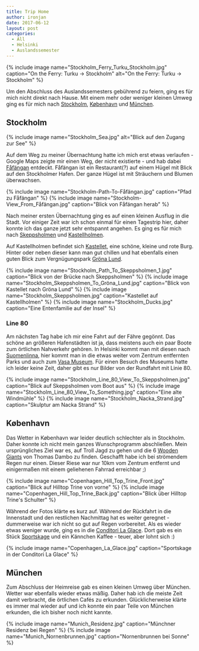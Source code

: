 ```yaml
---
title: Trip Home
author: ironjan
date: 2017-06-12
layout: post
categories:
  - All
  - Helsinki
  - Auslandssemester
---
```


{% include image name="Stockholm_Ferry_Turku_Stockholm.jpg" caption="On the 
Ferry: Turku -> Stockholm" alt="On the Ferry: Turku -> Stockholm" %}

Um den Abschluss des Auslandssemesters gebührend zu feiern, ging es für mich 
nicht direkt nach Hause. Mit einem mehr oder weniger kleinen Umweg ging es für 
mich nach [Stockholm](#stockholm), [København](#københavn) und [München](#münchen).

<!--more-->

## Stockholm

{% include image name="Stockholm_Sea.jpg" alt="Blick auf den Zugang zur See" %}

Auf dem Weg zu meiner Übernachtung hatte ich mich erst etwas verlaufen - Google Maps zeigte mir einen Weg, der nicht existierte - und hab dabei [Fåfängan](https://de.wikipedia.org/wiki/F%C3%A5f%C3%A4ngan) entdeckt. Fåfängan ist ein Restaurant(?) auf einem Hügel mit Blick auf den Stockholmer Hafen. Der ganze Hügel ist mit Sträuchern und Blumen überwachsen.


{% include image name="Stockholm-Path-To-Fåfängan.jpg" caption="Pfad zu Fåfängan" %}
{% include image name="Stockholm-View_From_Fåfängan.jpg" caption="Blick von Fåfängan herab" %}

Nach meiner ersten Übernachtung ging es auf einen kleinen Ausflug in die 
Stadt. Vor einiger Zeit war ich schon einmal für einen Tagestrip hier, daher 
konnte ich das ganze jetzt sehr entspannt angehen. Es ging es für mich nach 
[Skeppsholmen](https://en.wikipedia.org/wiki/Skeppsholmen) und 
[Kastellholmen](https://en.wikipedia.org/wiki/Kastellholmen). 

Auf Kastellholmen befindet sich [Kastellet](https://en.wikipedia.org/wiki/Kastellet,_Stockholm),
eine schöne, kleine und rote Burg. Hinter oder neben dieser kann man gut 
chillen und hat ebenfalls einen guten Blick zum Vergnügungspark [Gröna Lund](https://www.gronalund.com/).

{% include image name="Stockholm_Path_To_Skeppsholmen_1.jpg" caption="Blick von der Brücke nach Skeppsholmen" %}
{% include image name="Stockholm_Skeppsholmen_To_Gröna_Lund.jpg" caption="Blick von Kastellet nach Gröna Lund" %}
{% include image name="Stockholm_Skeppsholmen.jpg" caption="Kastellet auf Kastellholmen" %}
{% include image name="Stockholm_Ducks.jpg" caption="Eine Entenfamilie auf der Insel" %}



### Line 80
Am nächsten Tag habe ich mir eine Fahrt auf der Fähre gegönnt. Das schöne an 
größeren Hafenstädten ist ja, dass meistens auch ein paar Boote zum örtlichen 
Nahverkehr gehören. In Helsinki kommt man mit diesen nach [Suomenlinna](https://de.wikipedia.org/wiki/Suomenlinna), 
hier kommt man in die etwas weiter vom Zentrum entfernten Parks und auch zum
[Vasa Museum](http://www.vasamuseet.se/de). Für einen Besuch des Museums hatte
ich leider keine Zeit, daher gibt es nur Bilder von der Rundfahrt mit Linie 80.

{% include image name="Stockholm_Line_80_View_To_Skeppsholmen.jpg" caption="Blick auf Skeppsholmen vom Boot aus" %}
{% include image name="Stockholm_Line_80_View_To_Something.jpg" caption="Eine alte Windmühle" %}
{% include image name="Stockholm_Nacka_Strand.jpg" caption="Skulptur am Nacka Strand" %}


## København

Das Wetter in København war leider deutlich schlechter als in Stockholm. Daher 
konnte ich nicht mein ganzes Wunschprogramm abschließen. Mein ursprüngliches 
Ziel war es, auf Troll Jagd zu gehen und die 6 [Wooden Giants](http://www.boredpanda.com/i-have-made-these-6-hidden-giants-and-a-treasure-map-to-show-people-the-beautiful-nature-surrounding-copenhagen/) von Thomas Dambo zu finden. Geschafft habe ich bei strömendem Regen nur einen. Dieser Riese war 
nur 10km vom Zentrum entfernt und einigermaßen mit einem geliehenen Fahrrad 
erreichbar ;)

{% include image name="Copenhagen_Hill_Top_Trine_Front.jpg" caption="Blick auf Hilltop Trine von vorne" %}
{% include image name="Copenhagen_Hill_Top_Trine_Back.jpg" caption="Blick über Hilltop Trine's Schulter" %}

Während der Fotos klärte es kurz auf. Während der Rückfahrt in die Innenstadt und den restlichen Nachmittag hat es weiter geregnet - dummerweise war ich nicht so gut auf Regen vorbereitet. Als es wieder etwas weniger wurde, ging es in die [Conditori La Glace](https://laglace.dk/). Dort gab es ein Stück [Sportskage](http://laglace.dk/kage/sportskage/) und ein Kännchen Kaffee - teuer, aber lohnt sich :)

{% include image name="Copenhagen_La_Glace.jpg" caption="Sportskage in der Conditori La Glace" %}


## München

Zum Abschluss der Heimreise gab es einen kleinen Umweg über München. Wetter 
war ebenfalls wieder etwas mäßig. Daher hab ich die meiste Zeit damit 
verbracht, die örtlichen Cafés zu erkunden. Glücklicherweise klärte es immer 
mal wieder auf und ich konnte ein paar Teile von München erkunden, die ich 
bisher noch nicht kannte.

{% include image name="Munich_Residenz.jpg" caption="Münchner Residenz bei Regen" %}
{% include image name="Munich_Nornenbrunnen.jpg" caption="Nornenbrunnen bei Sonne" %}
